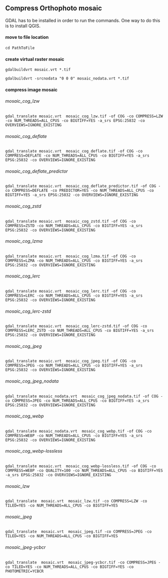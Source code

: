 ## Compress Orthophoto mosaic


GDAL has to be installed in order to run the commands. One way to do this is to install QGIS. 

#### move to file location
```
cd PathToFile
```

#### create virtual raster mosaic
```
gdalbuildvrt mosaic.vrt *.tif
```
```
gdalbuildvrt -srcnodata "0 0 0" mosaic_nodata.vrt *.tif
```

#### compress image mosaic

###### mosaic_cog_lzw
```
gdal_translate mosaic.vrt  mosaic_cog_lzw.tif -of COG -co COMPRESS=LZW -co NUM_THREADS=ALL_CPUS -co BIGTIFF=YES -a_srs EPSG:25832 -co OVERVIEWS=IGNORE_EXISTING
```

###### mosaic_cog_deflate
```
gdal_translate mosaic.vrt  mosaic_cog_deflate.tif -of COG -co COMPRESS=DEFLATE -co NUM_THREADS=ALL_CPUS -co BIGTIFF=YES -a_srs EPSG:25832 -co OVERVIEWS=IGNORE_EXISTING
```

###### mosaic_cog_deflate_predictor
```
gdal_translate mosaic.vrt  mosaic_cog_deflate_predictor.tif -of COG -co COMPRESS=DEFLATE -co PREDICTOR=YES -co NUM_THREADS=ALL_CPUS -co BIGTIFF=YES -a_srs EPSG:25832 -co OVERVIEWS=IGNORE_EXISTING
```
###### mosaic_cog_zstd
```
gdal_translate mosaic.vrt  mosaic_cog_zstd.tif -of COG -co COMPRESS=ZSTD -co NUM_THREADS=ALL_CPUS -co BIGTIFF=YES -a_srs EPSG:25832 -co OVERVIEWS=IGNORE_EXISTING
```
###### mosaic_cog_lzma
```
gdal_translate mosaic.vrt  mosaic_cog_lzma.tif -of COG -co COMPRESS=LZMA -co NUM_THREADS=ALL_CPUS -co BIGTIFF=YES -a_srs EPSG:25832 -co OVERVIEWS=IGNORE_EXISTING
```
###### mosaic_cog_lerc
```
gdal_translate mosaic.vrt  mosaic_cog_lerc.tif -of COG -co COMPRESS=LERC -co NUM_THREADS=ALL_CPUS -co BIGTIFF=YES -a_srs EPSG:25832 -co OVERVIEWS=IGNORE_EXISTING
```
###### mosaic_cog_lerc-zstd
```
gdal_translate mosaic.vrt  mosaic_cog_lerc-zstd.tif -of COG -co COMPRESS=LERC_ZSTD -co NUM_THREADS=ALL_CPUS -co BIGTIFF=YES -a_srs EPSG:25832 -co OVERVIEWS=IGNORE_EXISTING
```
###### mosaic_cog_jpeg
```
gdal_translate mosaic.vrt  mosaic_cog_jpeg.tif -of COG -co COMPRESS=JPEG -co NUM_THREADS=ALL_CPUS -co BIGTIFF=YES -a_srs EPSG:25832 -co OVERVIEWS=IGNORE_EXISTING
```
###### mosaic_cog_jpeg_nodata
```
gdal_translate mosaic_nodata.vrt  mosaic_cog_jpeg_nodata.tif -of COG -co COMPRESS=JPEG -co NUM_THREADS=ALL_CPUS -co BIGTIFF=YES -a_srs EPSG:25832 -co OVERVIEWS=IGNORE_EXISTING
```
###### mosaic_cog_webp
```
gdal_translate mosaic_nodata.vrt  mosaic_cog_webp.tif -of COG -co COMPRESS=WEBP -co NUM_THREADS=ALL_CPUS -co BIGTIFF=YES -a_srs EPSG:25832 -co OVERVIEWS=IGNORE_EXISTING
```
###### mosaic_cog_webp-lossless
```
gdal_translate mosaic.vrt  mosaic_cog_webp-lossless.tif -of COG -co COMPRESS=WEBP -co QUALITY=100 -co NUM_THREADS=ALL_CPUS -co BIGTIFF=YES -a_srs EPSG:25832 -co OVERVIEWS=IGNORE_EXISTING
```

###### mosaic_lzw
```
gdal_translate  mosaic.vrt  mosaic_lzw.tif -co COMPRESS=LZW -co TILED=YES -co NUM_THREADS=ALL_CPUS -co BIGTIFF=YES
```
###### mosaic_jpeg
```
gdal_translate  mosaic.vrt  mosaic_jpeg.tif -co COMPRESS=JPEG -co TILED=YES -co NUM_THREADS=ALL_CPUS -co BIGTIFF=YES
```
###### mosaic_jpeg-ycbcr
```
gdal_translate  mosaic.vrt  mosaic_jpeg-ycbcr.tif -co COMPRESS=JPEG -co TILED=YES -co NUM_THREADS=ALL_CPUS -co BIGTIFF=YES -co PHOTOMETRIC=YCBCR
```
